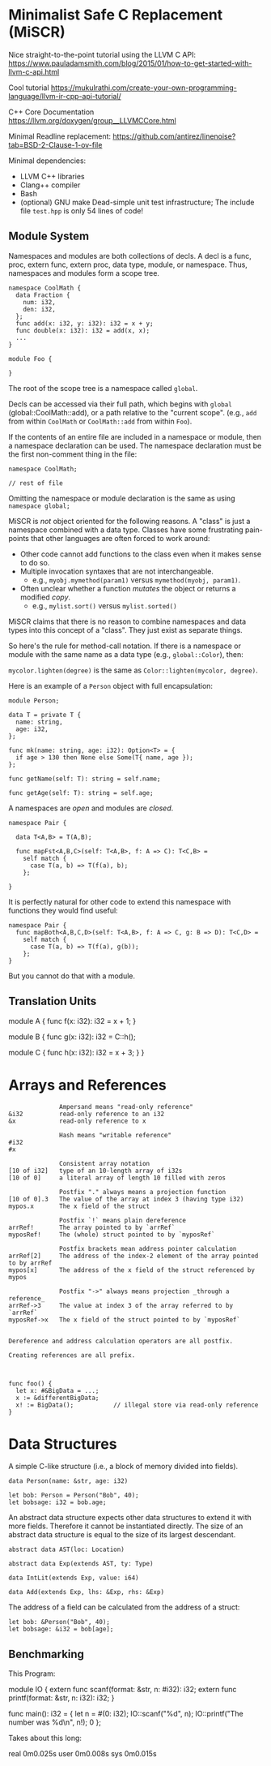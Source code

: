 # Minimalist Safe C Replacement (MiSCR)

Nice straight-to-the-point tutorial using the LLVM C API:
https://www.pauladamsmith.com/blog/2015/01/how-to-get-started-with-llvm-c-api.html

Cool tutorial
https://mukulrathi.com/create-your-own-programming-language/llvm-ir-cpp-api-tutorial/

C++ Core Documentation
https://llvm.org/doxygen/group__LLVMCCore.html

Minimal Readline replacement:
https://github.com/antirez/linenoise?tab=BSD-2-Clause-1-ov-file


Minimal dependencies:
* LLVM C++ libraries
* Clang++ compiler
* Bash
* (optional) GNU make
Dead-simple unit test infrastructure; The include file `test.hpp` is only 54 lines of code!


## Module System

Namespaces and modules are both collections of decls.
A decl is a func, proc, extern func, extern proc, data type, module, or namespace.
Thus, namespaces and modules form a scope tree.

```
namespace CoolMath {
  data Fraction {
    num: i32,
    den: i32,
  };
  func add(x: i32, y: i32): i32 = x + y;
  func double(x: i32): i32 = add(x, x);
  ...
}

module Foo {

}
```

The root of the scope tree is a namespace called `global`.

Decls can be accessed via their full path, which begins with `global`
(global::CoolMath::add), or a path relative to the "current scope".
(e.g., `add` from within `CoolMath` or `CoolMath::add` from within `Foo`).

If the contents of an entire file are included in a namespace or module,
then a namespace declaration can be used. The namespace declaration must
be the first non-comment thing in the file:

```
namespace CoolMath;

// rest of file
```

Omitting the namespace or module declaration is the same as using `namespace global;`

MiSCR is _not_ object oriented for the following reasons. A "class" is just
a namespace combined with a data type. Classes have some frustrating
pain-points that other languages are often forced to work around:
* Other code cannot add functions to the class even when it makes sense
  to do so.
* Multiple invocation syntaxes that are not interchangeable.
  * e.g., `myobj.mymethod(param1)` versus `mymethod(myobj, param1)`.
* Often unclear whether a function _mutates_ the object or returns a modified _copy_.
  * e.g., `mylist.sort()` versus `mylist.sorted()`

MiSCR claims that there is no reason to combine namespaces and data types into this concept of a "class". They just exist as separate things.

So here's the rule for method-call notation. If there is a namespace or module with the same name as a data type (e.g., `global::Color`), then:

`mycolor.lighten(degree)` is the same as `Color::lighten(mycolor, degree)`.

Here is an example of a `Person` object with full encapsulation:

```
module Person;

data T = private T {
  name: string,
  age: i32,
};

func mk(name: string, age: i32): Option<T> = {
  if age > 130 then None else Some(T{ name, age });
};

func getName(self: T): string = self.name;

func getAge(self: T): string = self.age;
```

A namespaces are _open_ and modules are _closed_.

```
namespace Pair {

  data T<A,B> = T(A,B);

  func mapFst<A,B,C>(self: T<A,B>, f: A => C): T<C,B> =
    self match {
      case T(a, b) => T(f(a), b);
    };

}
```

It is perfectly natural for other code to extend this namespace with
functions they would find useful:

```
namespace Pair {
  func mapBoth<A,B,C,D>(self: T<A,B>, f: A => C, g: B => D): T<C,D> =
    self match {
      case T(a, b) => T(f(a), g(b));
    };
}
```

But you cannot do that with a module.

## Translation Units

module A {
  func f(x: i32): i32 = x + 1;
}

module B {
  func g(x: i32): i32 = C::h();

  module C {
    func h(x: i32): i32 = x + 3;
  }
}

# Arrays and References

```
              Ampersand means "read-only reference"
&i32          read-only reference to an i32
&x            read-only reference to x

              Hash means "writable reference"
#i32
#x

              Consistent array notation
[10 of i32]   type of an 10-length array of i32s
[10 of 0]     a literal array of length 10 filled with zeros

              Postfix "." always means a projection function
[10 of 0].3   The value of the array at index 3 (having type i32)
mypos.x       The x field of the struct

              Postfix `!` means plain dereference
arrRef!       The array pointed to by `arrRef`
myposRef!     The (whole) struct pointed to by `myposRef`

              Postfix brackets mean address pointer calculation
arrRef[2]     The address of the index-2 element of the array pointed to by arrRef
mypos[x]      The address of the x field of the struct referenced by mypos

              Postfix "->" always means projection _through a reference_
arrRef->3     The value at index 3 of the array referred to by `arrRef`
myposRef->x   The x field of the struct pointed to by `myposRef`


Dereference and address calculation operators are all postfix.

Creating references are all prefix.



func foo() {
  let x: #&BigData = ...;
  x := &differentBigData;
  x! := BigData();           // illegal store via read-only reference
}

```

# Data Structures

A simple C-like structure (i.e., a block of memory divided into fields).

```
data Person(name: &str, age: i32)

let bob: Person = Person("Bob", 40);
let bobsage: i32 = bob.age;
```

An abstract data structure expects other data structures to extend it with
more fields. Therefore it cannot be instantiated directly. The size of an
abstract data structure is equal to the size of its largest descendant.

```
abstract data AST(loc: Location)

abstract data Exp(extends AST, ty: Type)

data IntLit(extends Exp, value: i64)

data Add(extends Exp, lhs: &Exp, rhs: &Exp)
```

The address of a field can be calculated from the address of a struct:

```
let bob: &Person("Bob", 40);
let bobsage: &i32 = bob[age];
```

## Benchmarking

This Program:

module IO {
  extern func scanf(format: &str, n: #i32): i32;
  extern func printf(format: &str, n: i32): i32;
}

func main(): i32 = {
  let n = #(0: i32);
  IO::scanf("%d", n);
  IO::printf("The number was %d\n", n!);
  0
};

Takes about this long:

real    0m0.025s
user    0m0.008s
sys     0m0.015s
